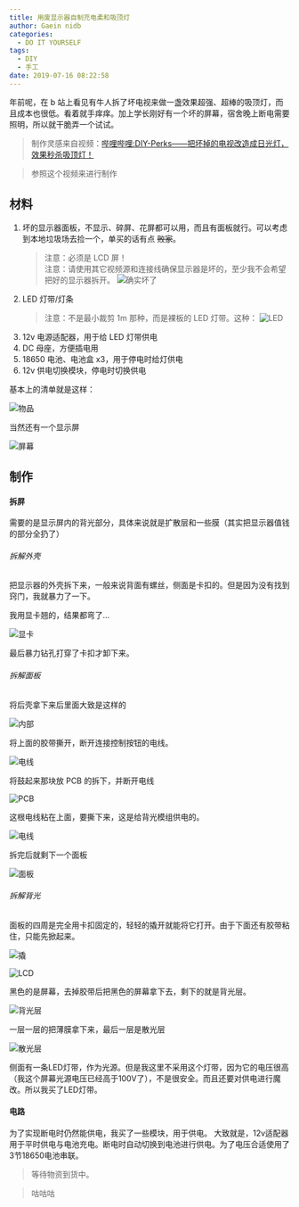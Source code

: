 ```yaml
---
title: 用废显示器自制充电柔和吸顶灯
author: Gaein nidb
categories:
  - DO IT YOURSELF
tags:
  - DIY
  - 手工
date: 2019-07-16 08:22:58
---
```


年前呢，在 b 站上看见有牛人拆了坏电视来做一盏效果超强、超棒的吸顶灯，而且成本也很低。看着就手痒痒。加上学长刚好有一个坏的屏幕，宿舍晚上断电需要照明，所以就干脆弄一个试试。

> 制作灵感来自视频：[哔哩哔哩:DIY-Perks——把坏掉的电视改造成日光灯，效果秒杀吸顶灯！](https://www.bilibili.com/video/BV1xp4y1s7WY)

> 参照这个视频来进行制作

## 材料

1. 坏的显示器面板，不显示、碎屏、花屏都可以用，而且有面板就行。可以考虑到本地垃圾场去捡一个，单买的话有点 ~~败家~~。
   > 注意：必须是 LCD 屏！  
   > 注意：请使用其它视频源和连接线确保显示器是坏的，至少我不会希望把好的显示器拆开。
   > ![确实坏了](https://img.cdn.gaein.cn/blog/posts/How-to-DIY-lamp/BD33RARLZ.jpg)
2. LED 灯带/灯条
   > 注意：不是最小裁剪 1m 那种，而是裸板的 LED 灯带。这种：
   > ![LED](https://img.cdn.gaein.cn/blog/posts/How-to-DIY-lamp/BD95Q9R2T.jpg)
3. 12v 电源适配器，用于给 LED 灯带供电
4. DC 母座，方便插电用
5. 18650 电池、电池盒 x3，用于停电时给灯供电
6. 12v 供电切换模块，停电时切换供电

基本上的清单就是这样：

![物品](https://img.cdn.gaein.cn/blog/posts/How-to-DIY-lamp/BD53DHR2E.png)


当然还有一个显示屏

![屏幕](https://img.cdn.gaein.cn/blog/posts/How-to-DIY-lamp/BD33Q9R2T.jpg)

## 制作

#### 拆屏

需要的是显示屏内的背光部分，具体来说就是扩散层和一些膜（其实把显示器值钱的部分全扔了）

###### 拆解外壳

把显示器的外壳拆下来，一般来说背面有螺丝，侧面是卡扣的。但是因为没有找到窍门，我就暴力了一下。

我用显卡翘的，结果都弯了...

![显卡](https://img.cdn.gaein.cn/blog/posts/How-to-DIY-lamp/BD33RBNW5.jpg)

最后暴力钻孔打穿了卡扣才卸下来。

###### 拆解面板

将后壳拿下来后里面大致是这样的

![内部](https://img.cdn.gaein.cn/blog/posts/How-to-DIY-lamp/BD33RCVCZ.jpg)

将上面的胶带撕开，断开连接控制按钮的电线。

![电线](https://img.cdn.gaein.cn/blog/posts/How-to-DIY-lamp/BD33RC82Q.jpg)

将鼓起来那块放 PCB 的拆下，并断开电线

![PCB](https://img.cdn.gaein.cn/blog/posts/How-to-DIY-lamp/BD33RD375.jpg)

这根电线粘在上面，要撕下来，这是给背光模组供电的。

![电线](https://img.cdn.gaein.cn/blog/posts/How-to-DIY-lamp/BD33RERGM.jpg)

拆完后就剩下一个面板

![面板](https://img.cdn.gaein.cn/blog/posts/How-to-DIY-lamp/BD33RE3WP.jpg)

###### 拆解背光

面板的四周是完全用卡扣固定的，轻轻的撬开就能将它打开。由于下面还有胶带粘住，只能先掀起来。

![撬](https://img.cdn.gaein.cn/blog/posts/How-to-DIY-lamp/BD33RFF05.jpg)

![LCD](https://img.cdn.gaein.cn/blog/posts/How-to-DIY-lamp/BD33RFR2T.jpg)

黑色的是屏幕，去掉胶带后把黑色的屏幕拿下去，剩下的就是背光层。

![背光层](https://img.cdn.gaein.cn/blog/posts/How-to-DIY-lamp/BD33RGF5A.jpg)

一层一层的把薄膜拿下来，最后一层是散光层

![散光层](https://img.cdn.gaein.cn/blog/posts/How-to-DIY-lamp/BD33RGZHG.jpg)

侧面有一条LED灯带，作为光源。但是我这里不采用这个灯带，因为它的电压很高（我这个屏幕光源电压已经高于100V了），不是很安全。而且还要对供电进行魔改。所以我买了LED灯带。

#### 电路

为了实现断电时仍然能供电，我买了一些模块，用于供电。
大致就是，12v适配器用于平时供电与电池充电。断电时自动切换到电池进行供电。为了电压合适使用了3节18650电池串联。

> 等待物资到货中。

> 咕咕咕